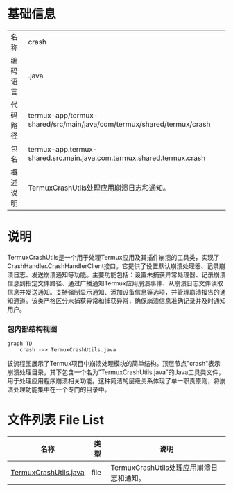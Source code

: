 # 基础信息

|      |      |
|------|------|
| 名称 | crash |
| 编码语言 | .java |
| 代码路径 | termux-app/termux-shared/src/main/java/com/termux/shared/termux/crash |
| 包名 | termux-app.termux-shared.src.main.java.com.termux.shared.termux.crash |
| 概述说明 | TermuxCrashUtils处理应用崩溃日志和通知。 |

# 说明

TermuxCrashUtils是一个用于处理Termux应用及其插件崩溃的工具类，实现了CrashHandler.CrashHandlerClient接口。它提供了设置默认崩溃处理器、记录崩溃日志、发送崩溃通知等功能。主要功能包括：设置未捕获异常处理器、记录崩溃信息到指定文件路径、通过广播通知Termux应用崩溃事件、从崩溃日志文件读取信息并发送通知。支持强制显示通知、添加设备信息等选项，并管理崩溃报告的通知通道。该类严格区分未捕获异常和捕获异常，确保崩溃信息准确记录并及时通知用户。


### 包内部结构视图

```mermaid
graph TD
    crash --> TermuxCrashUtils.java
```

该流程图展示了Termux项目中崩溃处理模块的简单结构。顶层节点"crash"表示崩溃处理目录，其下包含一个名为"TermuxCrashUtils.java"的Java工具类文件，用于处理应用程序崩溃相关功能。这种简洁的层级关系体现了单一职责原则，将崩溃处理功能集中在一个专门的目录中。

# 文件列表 File List

| 名称   | 类型  | 说明 |
|-------|------|-------------|
| [TermuxCrashUtils.java](TermuxCrashUtils.md) | file | TermuxCrashUtils处理应用崩溃日志和通知。 |


